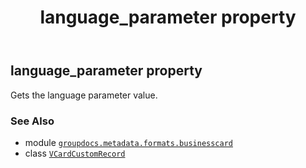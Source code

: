 ﻿---
title: language_parameter property
second_title: GroupDocs.Metadata for Python via .NET API References
description: 
type: docs
url: /python-net/groupdocs.metadata.formats.businesscard/vcardcustomrecord/language_parameter/
is_root: false
weight: 170
---

## language_parameter property


Gets the language parameter value.

### See Also
* module [`groupdocs.metadata.formats.businesscard`](../../)
* class [`VCardCustomRecord`](/metadata/python-net/groupdocs.metadata.formats.businesscard/vcardcustomrecord)
